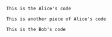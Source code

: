 ~~~
This is the Alice's code
~~~

~~~
This is another piece of Alice's code
~~~

~~~
This is the Bob's code
~~~
